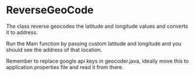 # ReverseGeoCode
The class reverse geocodes the latitude and longitude values and converts it to address.

Run the Main function by passing custom latitude and longitude and you should see the address of that location.

Remember to replace google api keys in geocoder.java, ideally move this to application.properties file and read it from there.
